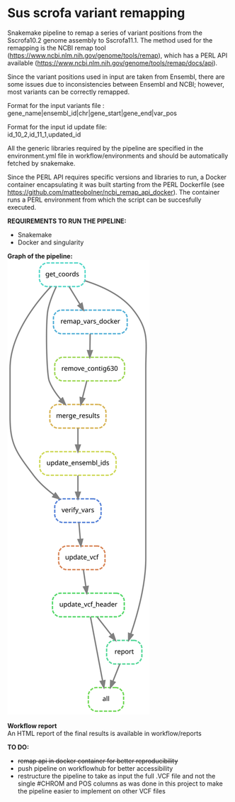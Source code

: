 # Sus scrofa variant remapping

Snakemake pipeline to remap a series of variant positions from the Sscrofa10.2 genome assembly to Sscrofa11.1.
The method used for the remapping is the NCBI remap tool (https://www.ncbi.nlm.nih.gov/genome/tools/remap), which has a PERL API available (https://www.ncbi.nlm.nih.gov/genome/tools/remap/docs/api).  

Since the variant positions used in input are taken from Ensembl, there are some issues due to inconsistencies between Ensembl and NCBI; however, most variants can be correctly remapped.  

Format for the input variants file :  
gene_name|ensembl_id|chr|gene_start|gene_end|var_pos

Format for the input id update file:  
id_10_2,id_11_1,updated_id

All the generic libraries required by the pipeline are specified in the environment.yml file in workflow/environments and should be automatically fetched by snakemake.   

Since the PERL API requires specific versions and libraries to run, a Docker container encapsulating it was built starting from the PERL Dockerfile (see https://github.com/matteobolner/ncbi_remap_api_docker). The container runs a PERL environment from which the script can be succesfully executed.


**REQUIREMENTS TO RUN THE PIPELINE:**  
- Snakemake  
- Docker and singularity  


**Graph of the pipeline:**  
![alt text](https://raw.githubusercontent.com/matteobolner/sscrofa_variant_remapping/master/workflow/report/dag.svg)

**Workflow report**  
An HTML report of the final results is available in workflow/reports  




**TO DO:**  
-	~~remap api in docker container for better reproducibility~~  
- push pipeline on workflowhub for better accessibility  
- restructure the pipeline to take as input the full .VCF file and not the single #CHROM and POS columns as was done in this project to make the pipeline easier to implement on other VCF files  
